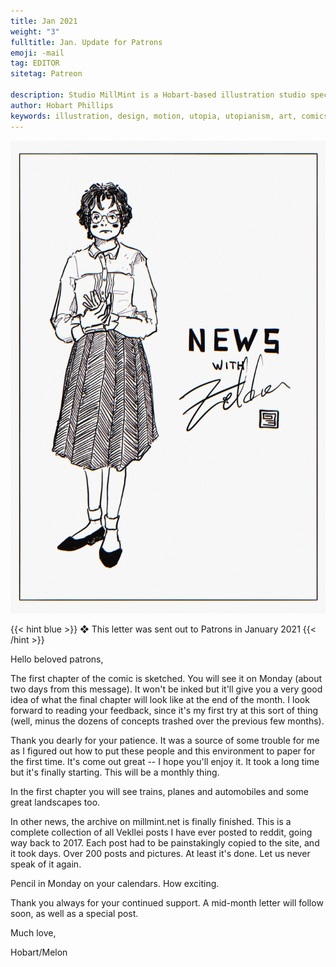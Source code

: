 ```yaml
---
title: Jan 2021
weight: "3"
fulltitle: Jan. Update for Patrons
emoji: -mail
tag: EDITOR
sitetag: Patreon

description: Studio MillMint is a Hobart-based illustration studio specialising in utopian fiction.
author: Hobart Phillips
keywords: illustration, design, motion, utopia, utopianism, art, comics, comic, hobart, phillips, vekllei, millmint
---
```


![smallimg](/images/mastheads/letters/3.jpg)

{{< hint blue >}}
❖ This letter was sent out to Patrons in January 2021
{{< /hint >}}

Hello beloved patrons,

The first chapter of the comic is sketched. You will see it on Monday (about two days from this message). It won't be inked but it'll give you a very good idea of what the final chapter will look like at the end of the month. I look forward to reading your feedback, since it's my first try at this sort of thing (well, minus the dozens of concepts trashed over the previous few months).

Thank you dearly for your patience. It was a source of some trouble for me as I figured out how to put these people and this environment to paper for the first time. It's come out great -- I hope you'll enjoy it. It took a long time but it's finally starting. This will be a monthly thing.

In the first chapter you will see trains, planes and automobiles and some great landscapes too.

In other news, the archive on millmint.net is finally finished. This is a complete collection of all Vekllei posts I have ever posted to reddit, going way back to 2017. Each post had to be painstakingly copied to the site, and it took days. Over 200 posts and pictures. At least it's done. Let us never speak of it again.

Pencil in Monday on your calendars. How exciting.

Thank you always for your continued support. A mid-month letter will follow soon, as well as a special post.

Much love,

Hobart/Melon
